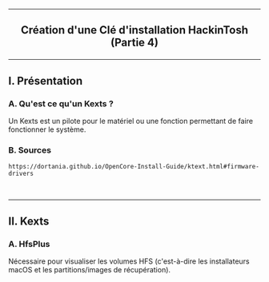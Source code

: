 -------------------------------------------------------------------------------------------------------------------
## <p align='center'> Création d'une Clé d'installation HackinTosh (Partie 4) </p>

-------------------------------------------------------------------------------------------------------------------
## I. Présentation
### A. Qu'est ce qu'un Kexts ?
Un Kexts est un pilote pour le matériel ou une fonction permettant de faire fonctionner le système.

### B. Sources
```
https://dortania.github.io/OpenCore-Install-Guide/ktext.html#firmware-drivers
```

<br />

-------------------------------------------------------------------------------------------------------------------
## II. Kexts
### A. HfsPlus
Nécessaire pour visualiser les volumes HFS (c'est-à-dire les installateurs macOS et les partitions/images de récupération).
